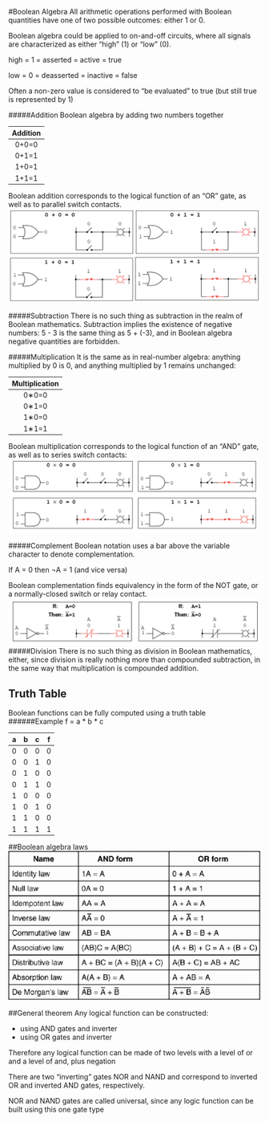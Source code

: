 #Boolean Algebra
All arithmetic operations performed with Boolean quantities have
one of two possible outcomes: either 1 or 0.

Boolean algebra could be applied to on-and-off circuits, where all
signals are characterized as either “high” (1) or “low” (0).

high = 1 = asserted = active = true

low = 0 = deasserted = inactive = false


Often a non-zero value is considered to “be evaluated” to true (but
still true is represented by 1)

#####Addition
Boolean algebra by adding two numbers together

|Addition|
|:---:|
|0+0=0|
|0+1=1|
|1+0=1|
|1+1=1|

Boolean addition corresponds to the logical function of an “OR”
gate, as well as to parallel switch contacts.
![picture of addition][boolean_function_addition]

#####Subtraction
There is no such thing as subtraction in the realm
of Boolean mathematics. Subtraction implies the existence of
negative numbers: 5 - 3 is the same thing as 5 + (-3), and in
Boolean algebra negative quantities are forbidden.

#####Multiplication
It is the same as in real-number algebra: anything multiplied by 0 is 0,
and anything multiplied by 1 remains unchanged:

|Multiplication|
|:---:|
|0∗0=0|
|0∗1=0|
|1∗0=0|
|1∗1=1|

Boolean multiplication corresponds to the logical function of an
“AND” gate, as well as to series switch contacts:
![picture of multiplication][boolean_function_multiplication]

#####Complement
 Boolean notation uses a bar above the
variable character to denote complementation.

If A = 0 then ¬A = 1 (and vice versa)

Boolean complementation finds equivalency in the form of the
NOT gate, or a normally-closed switch or relay contact.
![picture of complement][boolean_function_complement]
#####Division
There is no such thing as division in Boolean
mathematics, either, since division is really nothing more than
compounded subtraction, in the same way that multiplication is
compounded addition.

## Truth Table
Boolean functions can be fully computed using a truth table
######Example
f = a * b * c

|a|b|c|f|
|:---:|:---:|:---:|:---:|
|0|0|0|0|
|0|0|1|0|
|0|1|0|0|
|0|1|1|0|
|1|0|0|0|
|1|0|1|0|
|1|1|0|0|
|1|1|1|1|

##Boolean algebra laws
![table of boolean algebra laws][boolean_algebra_laws]

##General theorem
Any logical function can be constructed:
 * using AND gates and inverter
 * using OR gates and inverter
 
Therefore any logical function can be made of two levels with a level of or
and a level of and, plus negation

There are two “inverting” gates NOR and NAND and correspond
to inverted OR and inverted AND gates, respectively.

NOR and NAND gates are called universal, since any logic
function can be built using this one gate type

<maybe some images of such occurences>


[boolean_algebra_laws]: ./images/boolean_algebra_laws.png
[boolean_function_addition]: ./images/boolean_function_addition.png
[boolean_function_multiplication]: ./images/boolean_function_multiplication.png
[boolean_function_complement]: ./images/boolean_function_complement.png